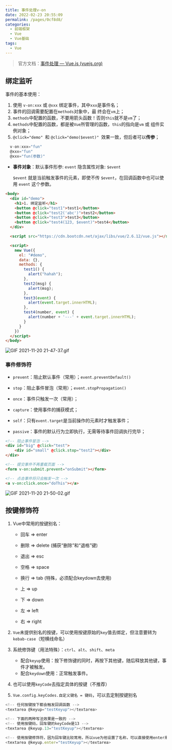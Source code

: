 ```yaml
---
title: 事件处理v-on
date: 2022-02-23 20:55:09
permalink: /pages/0cf8d8/
categories:
  - 前端框架
  - Vue
  - Vue基础
tags:
  - Vue
---
```

> 官方文档：[事件处理 — Vue.js (vuejs.org)](https://cn.vuejs.org/v2/guide/events.html)

<!-- more -->

## 绑定监听

事件的基本使用：

1. 使用 `v-on:xxx` 或 `@xxx` 绑定事件，其中`xxx`是事件名；
2. 事件的回调需要配置在`methods`对象中，最  终会在`vm`上；
3. `methods`中配置的函数，不要用箭头函数！否则`this`就不是`vm`了；
4. `methods`中配置的函数，都是被`Vue`所管理的函数，`this`的指向是`vm` 或 组件实例对象；
5. `@click="demo" `和 `@click="demo($event)" `效果一致，但后者可以**传参**；

```javascript
  v-on:xxx="fun"
  @xxx="fun"
  @xxx="fun(参数)"
```

- **事件对象**：默认事件形参: `event` 隐含属性对象: `$event`

  `$event` 就是当前触发事件的元素，即使不传 `$event`，在回调函数中也可以使用 `event` 这个参数。

```html
<body>
  <div id="demo">
    <h1>1. 绑定监听</h1>
    <button @click="test1">test1</button>
    <button @click="test2('abc')">test2</button>
    <button @click="test3">test3</button>
    <button @click="test4(123, $event)">test4</button>
  </div>

  <script src="https://cdn.bootcdn.net/ajax/libs/vue/2.6.12/vue.js"></script>

  <script>
    new Vue({
      el: "#demo",
      data: {},
      methods: {
        test1() {
          alert("hahah");
        },
        test2(msg) {
          alert(msg);
        },
        test3(event) {
          alert(event.target.innerHTML);
        },
        test4(number, event) {
          alert(number + '---' + event.target.innerHTML);
        }
      }
    })
  </script>
</body>
```

![GIF 2021-11-20 21-47-37.gif](https://blog-1259322452.cos.ap-guangzhou.myqcloud.com/java/2b7990465aa44db2bc3bf1330c856f0c~tplv-k3u1fbpfcp-watermark.awebp)

### 事件修饰符



- `prevent`：阻止默认事件（常用）；`event.preventDefault()`
- `stop`：阻止事件冒泡（常用）；`event.stopPropagation()`

- `once`：事件只触发一次（常用）；

- `capture`：使用事件的捕获模式；

- `self`：只有`event.target`是当前操作的元素时才触发事件；

- `passive`：事件的默认行为立即执行，无需等待事件回调执行完毕；

```html
<!-- 阻止事件冒泡 -->
<div id="big" @click="test">
    <div id="small" @click.stop="test2"></div>
</div>

<!-- 提交事件不再重载页面 -->
<form v-on:submit.prevent="onSubmit"></form>

<!-- 点击事件将只会触发一次 -->
<a v-on:click.once="doThis"></a>
```


![GIF 2021-11-20 21-50-02.gif](https://blog-1259322452.cos.ap-guangzhou.myqcloud.com/java/407d2f12f3014a41b7d3f4457e97e5d6~tplv-k3u1fbpfcp-watermark.awebp)

## 按键修饰符

1. Vue中常用的按键别名：

   - 回车 => enter

   - 删除 => delete (捕获“删除”和“退格”键)

   - 退出 => esc

   - 空格 => space

   - 换行 => tab (特殊，必须配合keydown去使用)

   - 上 => up

   - 下 => down

   - 左 => left

   - 右 => right


2. `Vue`未提供别名的按键，可以使用按键原始的`key`值去绑定，但注意要转为`kebab-case`（短横线命名）
3. 系统修饰键（用法特殊）：`ctrl`、`alt`、`shift`、`meta`
   - 配合`keyup`使用：按下修饰键的同时，再按下其他键，随后释放其他键，事件才被触发。
   - 配合`keydown`使用：正常触发事件。
4. 也可以使用`keyCode`去指定具体的按键（不推荐）
5. `Vue.config.keyCodes.自定义键名 = 键码`，可以去定制按键别名

```javascript
<!-- 任何按键按下都会触发回调函数 -->
<textarea @keyup="testKeyup"></textarea>

<!-- 下面的两种写法效果是一致的 -->
<!-- 使用按键码，回车键的keyCode是13 -->
<textarea @keyup.13="testKeyup"></textarea>

<!-- 使用按键修饰符，因为回车键比较常用，所以vue为他设置了名称，可以直接使用enter来代替 -->
<textarea @keyup.enter="testKeyup"></textarea>
```

